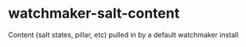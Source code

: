 # watchmaker-salt-content
Content (salt states, pillar, etc) pulled in by a default watchmaker install

